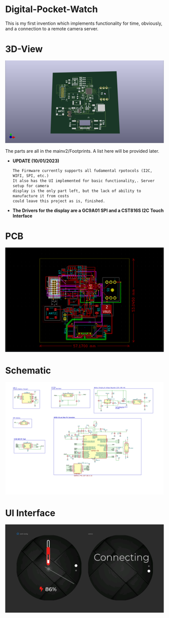 # Digital-Pocket-Watch
This is my first invention which implements functionality for time, obviously, and a connection to a remote camera server.



# 3D-View
![Screenshots/3D-View.png](https://github.com/eeden2/Digital-Pocket-Watch/blob/96b67c84a50dd4aa86b6eac5bb43f1f7ec24711b/Screenshots/3D-View.png)

The parts are all in the mainv2/Footprints. A list here will be provided later.
- __UPDATE (10/01/2023)__
  
      The Firmware currently supports all fudamental rpotocols (I2C, WIFI, SPI, etc.)
      It also has the UI implemented for basic functionality,. Server setup for camera
      display is the only part left, but the lack of ability to manufacture it from costs
      could leave this project as is, finished.
- __The Drivers for the display are a GC9A01 SPI and a CST816S I2C Touch Interface__

# PCB
![Screenshots/PCB.png](https://github.com/eeden2/Digital-Pocket-Watch/blob/96b67c84a50dd4aa86b6eac5bb43f1f7ec24711b/Screenshots/PCB.png)

# Schematic
![Screenshots/Schematic.png](https://github.com/eeden2/Digital-Pocket-Watch/blob/a15fc6ee596e61cbb25e482bc9d8fe102c2a2362/Screenshots/Schematic.png)

# UI Interface
![Screenshots/UI.png](https://github.com/eeden2/Digital-Pocket-Watch/blob/3ed5892438d5b314d884d85d9e8d119bb6195a21/Screenshots/UI.png)
